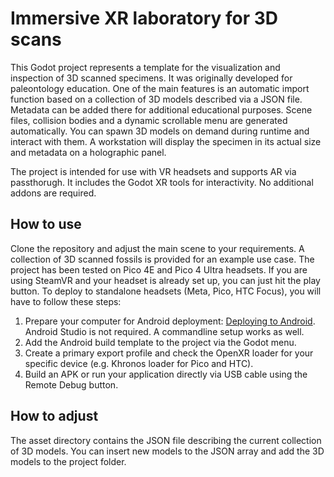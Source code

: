 # Immersive XR laboratory for 3D scans
This Godot project represents a template for the visualization and inspection of 3D scanned specimens. It was originally developed for paleontology education. One of the main features is an automatic import function based on a collection of 3D models described via a JSON file. Metadata can be added there for additional educational purposes. Scene files, collision bodies and a dynamic scrollable menu are generated automatically. You can spawn 3D models on demand during runtime and interact with them. A workstation will display the specimen in its actual size and metadata on a holographic panel.

The project is intended for use with VR headsets and supports AR via passthorugh. It includes the Godot XR tools for interactivity. No additional addons are required.

## How to use
Clone the repository and adjust the main scene to your requirements. A collection of 3D scanned fossils is provided for an example use case. The project has been tested on Pico 4E and Pico 4 Ultra headsets. If you are using SteamVR and your headset is already set up, you can just hit the play button. To deploy to standalone headsets (Meta, Pico, HTC Focus), you will have to follow these steps:

1. Prepare your computer for Android deployment: [Deploying to Android](https://docs.godotengine.org/en/stable/tutorials/xr/deploying_to_android.html). Android Studio is not required. A commandline setup works as well.
2. Add the Android build template to the project via the Godot menu.
3. Create a primary export profile and check the OpenXR loader for your specific device (e.g. Khronos loader for Pico and HTC).
4. Build an APK or run your application directly via USB cable using the Remote Debug button.

## How to adjust
The asset directory contains the JSON file describing the current collection of 3D models. You can insert new models to the JSON array and add the 3D models to the project folder.
